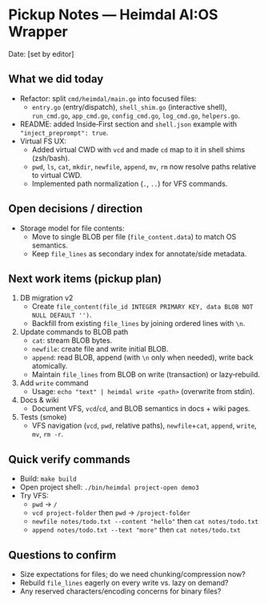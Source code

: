 # Pickup Notes — Heimdal AI:OS Wrapper

Date: [set by editor]

## What we did today
- Refactor: split `cmd/heimdal/main.go` into focused files:
  - `entry.go` (entry/dispatch), `shell_shim.go` (interactive shell),
    `run_cmd.go`, `app_cmd.go`, `config_cmd.go`, `log_cmd.go`, `helpers.go`.
- README: added Inside‑First section and `shell.json` example with `"inject_preprompt": true`.
- Virtual FS UX:
  - Added virtual CWD with `vcd` and made `cd` map to it in shell shims (zsh/bash).
  - `pwd`, `ls`, `cat`, `mkdir`, `newfile`, `append`, `mv`, `rm` now resolve paths relative to virtual CWD.
  - Implemented path normalization (`.`, `..`) for VFS commands.

## Open decisions / direction
- Storage model for file contents:
  - Move to single BLOB per file (`file_content.data`) to match OS semantics.
  - Keep `file_lines` as secondary index for annotate/side metadata.

## Next work items (pickup plan)
1) DB migration v2
   - Create `file_content(file_id INTEGER PRIMARY KEY, data BLOB NOT NULL DEFAULT '')`.
   - Backfill from existing `file_lines` by joining ordered lines with `\n`.
2) Update commands to BLOB path
   - `cat`: stream BLOB bytes.
   - `newfile`: create file and write initial BLOB.
   - `append`: read BLOB, append (with `\n` only when needed), write back atomically.
   - Maintain `file_lines` from BLOB on write (transaction) or lazy‑rebuild.
3) Add `write` command
   - Usage: `echo "text" | heimdal write <path>` (overwrite from stdin).
4) Docs & wiki
   - Document VFS, `vcd`/`cd`, and BLOB semantics in docs + wiki pages.
5) Tests (smoke)
   - VFS navigation (`vcd`, `pwd`, relative paths), `newfile`+`cat`, `append`, `write`, `mv`, `rm -r`.

## Quick verify commands
- Build: `make build`
- Open project shell: `./bin/heimdal project-open demo3`
- Try VFS:
  - `pwd` → `/`
  - `vcd project-folder` then `pwd` → `/project-folder`
  - `newfile notes/todo.txt --content "hello"` then `cat notes/todo.txt`
  - `append notes/todo.txt --text "more"` then `cat notes/todo.txt`

## Questions to confirm
- Size expectations for files; do we need chunking/compression now?
- Rebuild `file_lines` eagerly on every write vs. lazy on demand?
- Any reserved characters/encoding concerns for binary files?

